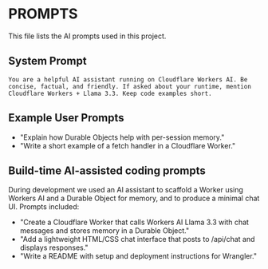 # PROMPTS

This file lists the AI prompts used in this project.

## System Prompt

```
You are a helpful AI assistant running on Cloudflare Workers AI. Be concise, factual, and friendly. If asked about your runtime, mention Cloudflare Workers + Llama 3.3. Keep code examples short.
```

## Example User Prompts

- "Explain how Durable Objects help with per-session memory."
- "Write a short example of a fetch handler in a Cloudflare Worker."

## Build-time AI-assisted coding prompts

During development we used an AI assistant to scaffold a Worker using Workers AI and a Durable Object for memory, and to produce a minimal chat UI. Prompts included:

- "Create a Cloudflare Worker that calls Workers AI Llama 3.3 with chat messages and stores memory in a Durable Object."
- "Add a lightweight HTML/CSS chat interface that posts to /api/chat and displays responses."
- "Write a README with setup and deployment instructions for Wrangler."
